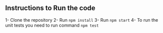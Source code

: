 ## Instructions to Run the code

1- Clone the repository
2- Run `npm install`
3- Run `npm start`
4- To run the unit tests you need to run command `npm test`

